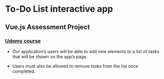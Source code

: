 # To-Do List interactive app
## Vue.js Assessment Project
### [Udemy course](https://www.udemy.com/course/the-complete-guide-to-django-rest-framework-and-vue-js/)

- Our application’s users will be able to add new elements to a list of tasks that will be shown on the app’s page.

- Users must also be allowed to remove tasks from the list once
completed.